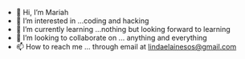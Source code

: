 - 👋 Hi, I’m Mariah
- 👀 I’m interested in ...coding and hacking
- 🌱 I’m currently learning ...nothing but looking forward to learning
- 💞️ I’m looking to collaborate on ... anything and everything
- 📫 How to reach me ... through email at lindaelainesos@gmail.com

<!---
mlpitalo1985/mlpitalo1985 is a ✨ special ✨ repository because its `README.md` (this file) appears on your GitHub profile.
You can click the Preview link to take a look at your changes.
--->
